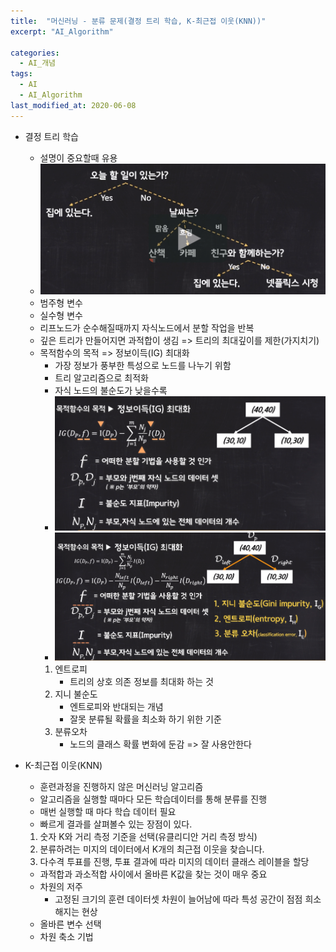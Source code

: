 ```yaml
---
title:  "머신러닝 - 분류 문제(결정 트리 학습, K-최근접 이웃(KNN))"
excerpt: "AI_Algorithm"

categories:
  - AI_개념
tags:
  - AI
  - AI_Algorithm
last_modified_at: 2020-06-08
---
```


* 결정 트리 학습
  * 설명이 중요할때 유용
  * ![결정트리](/img/결정트리.PNG)   
  * 범주형 변수
  * 실수형 변수
  * 리프노드가 순수해질때까지 자식노드에서 분할 작업을 반복
  * 깊은 트리가 만들어지면 과적합이 생김 => 트리의 최대깊이를 제한(가지치기)
  * 목적함수의 목적 => 정보이득(IG) 최대화
    * 가장 정보가 풍부한 특성으로 노드를 나누기 위함
    * 트리 알고리즘으로 최적화
    * 자식 노드의 불순도가 낮을수록 
    * ![결정트리2](/img/결정트리2.PNG)   
    * ![결정트리3](/img/결정트리3.PNG)   
    1. 엔트로피 
        * 트리의 상호 의존 정보를 최대화 하는 것
    2. 지니 불순도 
        * 엔트로피와 반대되는 개념
        * 잘못 분류될 확률을 최소화 하기 위한 기준
    3. 분류오차
        * 노드의 클래스 확률 변화에 둔감 => 잘 사용안한다
      
 * K-최근접 이웃(KNN)
   * 훈련과정을 진행하지 않은 머신러닝 알고리즘
   * 알고리즘을 실행할 때마다 모든 학습데이터를 통해 분류를 진행
   * 매번 실행할 때 마다 학습 데이터 필요
   * 빠르게 결과를 살펴볼수 있는 장점이 있다.
   
   1. 숫자 K와 거리 측정 기준을 선택(유클리디안 거리 측정 방식)
   2. 분류하려는 미지의 데이터에서 K개의 최근접 이웃을 찾습니다.
   3. 다수격 투표를 진행, 투표 결과에 따라 미지의 데이터 클래스 레이블을 할당
   
   * 과적합과 과소적합 사이에서 올바른 K값을 찾는 것이 매우 중요
   * 차원의 저주 
     * 고정된 크기의 훈련 데이터셋 차원이 늘어남에 따라 특성 공간이 점점 희소해지는 현상
   * 올바른 변수 선택
   * 차원 축소 기법
   
   
